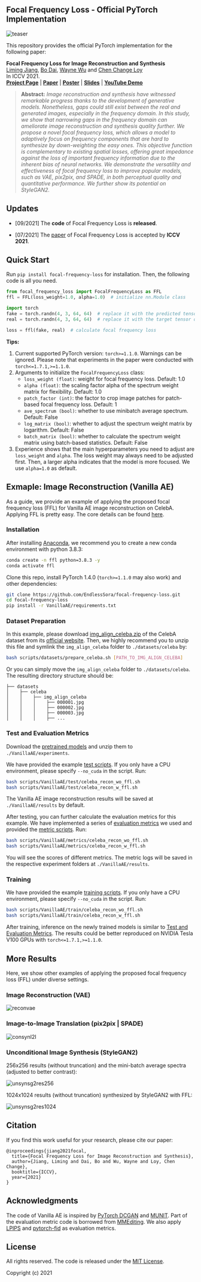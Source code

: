 ## Focal Frequency Loss - Official PyTorch Implementation

![teaser](https://raw.githubusercontent.com/EndlessSora/focal-frequency-loss/master/resources/teaser.jpg)

This repository provides the official PyTorch implementation for the following paper:

**Focal Frequency Loss for Image Reconstruction and Synthesis**<br>
[Liming Jiang](https://liming-jiang.com/), [Bo Dai](http://daibo.info/), [Wayne Wu](https://wywu.github.io/) and [Chen Change Loy](http://personal.ie.cuhk.edu.hk/~ccloy/)<br>
In ICCV 2021.<br>
[**Project Page**](https://www.mmlab-ntu.com/project/ffl/index.html) | [**Paper**](https://arxiv.org/abs/2012.12821) | [**Poster**](https://liming-jiang.com/projects/FFL/resources/poster.pdf) | [**Slides**](https://liming-jiang.com/projects/FFL/resources/slides.pdf) | [**YouTube Demo**](https://www.youtube.com/watch?v=RNTnDtKvcpc)
> **Abstract:** *Image reconstruction and synthesis have witnessed remarkable progress thanks to the development of generative models. Nonetheless, gaps could still exist between the real and generated images, especially in the frequency domain. In this study, we show that narrowing gaps in the frequency domain can ameliorate image reconstruction and synthesis quality further. We propose a novel focal frequency loss, which allows a model to adaptively focus on frequency components that are hard to synthesize by down-weighting the easy ones. This objective function is complementary to existing spatial losses, offering great impedance against the loss of important frequency information due to the inherent bias of neural networks. We demonstrate the versatility and effectiveness of focal frequency loss to improve popular models, such as VAE, pix2pix, and SPADE, in both perceptual quality and quantitative performance. We further show its potential on StyleGAN2.*

## Updates

- [09/2021] The **code** of Focal Frequency Loss is **released**.

- [07/2021] The [paper](https://arxiv.org/abs/2012.12821) of Focal Frequency Loss is accepted by **ICCV 2021**.

## Quick Start

Run `pip install focal-frequency-loss` for installation. Then, the following code is all you need.

```python
from focal_frequency_loss import FocalFrequencyLoss as FFL
ffl = FFL(loss_weight=1.0, alpha=1.0)  # initialize nn.Module class

import torch
fake = torch.randn(4, 3, 64, 64)  # replace it with the predicted tensor of shape (N, C, H, W)
real = torch.randn(4, 3, 64, 64)  # replace it with the target tensor of shape (N, C, H, W)

loss = ffl(fake, real)  # calculate focal frequency loss
```

**Tips:** 

1. Current supported PyTorch version: `torch>=1.1.0`. Warnings can be ignored. Please note that experiments in the paper were conducted with `torch<=1.7.1,>=1.1.0`.
2. Arguments to initialize the `FocalFrequencyLoss` class:
	- `loss_weight (float)`: weight for focal frequency loss. Default: 1.0
	- `alpha (float)`: the scaling factor alpha of the spectrum weight matrix for flexibility. Default: 1.0
	- `patch_factor (int)`: the factor to crop image patches for patch-based focal frequency loss. Default: 1
	- `ave_spectrum (bool)`: whether to use minibatch average spectrum. Default: False
	- `log_matrix (bool)`: whether to adjust the spectrum weight matrix by logarithm. Default: False
	- `batch_matrix (bool)`: whether to calculate the spectrum weight matrix using batch-based statistics. Default: False
3. Experience shows that the main hyperparameters you need to adjust are `loss_weight` and `alpha`. The loss weight may always need to be adjusted first. Then, a larger alpha indicates that the model is more focused. We use `alpha=1.0` as default.

## Exmaple: Image Reconstruction (Vanilla AE)

As a guide, we provide an example of applying the proposed focal frequency loss (FFL) for Vanilla AE image reconstruction on CelebA. Applying FFL is pretty easy. The core details can be found [here](https://github.com/EndlessSora/focal-frequency-loss/blob/master/VanillaAE/models.py).

### Installation

After installing [Anaconda](https://www.anaconda.com/), we recommend you to create a new conda environment with python 3.8.3:

```bash
conda create -n ffl python=3.8.3 -y
conda activate ffl
```

Clone this repo, install PyTorch 1.4.0 (`torch>=1.1.0` may also work) and other dependencies:

```bash
git clone https://github.com/EndlessSora/focal-frequency-loss.git
cd focal-frequency-loss
pip install -r VanillaAE/requirements.txt
```

### Dataset Preparation

In this example, please download [img\_align\_celeba.zip](https://drive.google.com/file/d/0B7EVK8r0v71pZjFTYXZWM3FlRnM/view?usp=sharing&resourcekey=0-dYn9z10tMJOBAkviAcfdyQ) of the CelebA dataset from its [official website](https://mmlab.ie.cuhk.edu.hk/projects/CelebA.html). Then, we highly recommend you to unzip this file and symlink the `img_align_celeba` folder to `./datasets/celeba` by:

```bash
bash scripts/datasets/prepare_celeba.sh [PATH_TO_IMG_ALIGN_CELEBA]
```

Or you can simply move the `img_align_celeba` folder to `./datasets/celeba`. The resulting directory structure should be:

```
├── datasets
│    ├── celeba
│    │    ├── img_align_celeba  
│    │    │    ├── 000001.jpg
│    │    │    ├── 000002.jpg
│    │    │    ├── 000003.jpg
│    │    │    ├── ...
```

### Test and Evaluation Metrics

Download the [pretrained models](https://drive.google.com/file/d/1YIH09eoDyP2JLmiYJpju4hOkVFO7M3b_/view?usp=sharing) and unzip them to `./VanillaAE/experiments`.

We have provided the example [test scripts](https://github.com/EndlessSora/focal-frequency-loss/tree/master/scripts/VanillaAE/test). If you only have a CPU environment, please specify `--no_cuda` in the script. Run:

```bash
bash scripts/VanillaAE/test/celeba_recon_wo_ffl.sh
bash scripts/VanillaAE/test/celeba_recon_w_ffl.sh
```

The Vanilla AE image reconstruction results will be saved at `./VanillaAE/results` by default.

After testing, you can further calculate the evaluation metrics for this example. We have implemented a series of [evaluation metrics](https://github.com/EndlessSora/focal-frequency-loss/tree/master/metrics) we used and provided the [metric scripts](https://github.com/EndlessSora/focal-frequency-loss/tree/master/scripts/VanillaAE/metrics). Run:

```bash
bash scripts/VanillaAE/metrics/celeba_recon_wo_ffl.sh
bash scripts/VanillaAE/metrics/celeba_recon_w_ffl.sh
```

You will see the scores of different metrics. The metric logs will be saved in the respective experiment folders at `./VanillaAE/results`.

### Training

We have provided the example [training scripts](https://github.com/EndlessSora/focal-frequency-loss/tree/master/scripts/VanillaAE/train). If you only have a CPU environment, please specify `--no_cuda` in the script. Run:

```bash
bash scripts/VanillaAE/train/celeba_recon_wo_ffl.sh
bash scripts/VanillaAE/train/celeba_recon_w_ffl.sh 
```

After training, inference on the newly trained models is similar to [Test and Evaluation Metrics](#test-and-evaluation-metrics). The results could be better reproduced on NVIDIA Tesla V100 GPUs with `torch<=1.7.1,>=1.1.0`.

## More Results

Here, we show other examples of applying the proposed focal frequency loss (FFL) under diverse settings.

### Image Reconstruction (VAE)

![reconvae](https://raw.githubusercontent.com/EndlessSora/focal-frequency-loss/master/resources/reconvae.jpg)

### Image-to-Image Translation (pix2pix | SPADE)

![consynI2I](https://raw.githubusercontent.com/EndlessSora/focal-frequency-loss/master/resources/consynI2I.jpg)

### Unconditional Image Synthesis (StyleGAN2)

256x256 results (without truncation) and the mini-batch average spectra (adjusted to better contrast):

![unsynsg2res256](https://raw.githubusercontent.com/EndlessSora/focal-frequency-loss/master/resources/unsynsg2res256.jpg)

1024x1024 results (without truncation) synthesized by StyleGAN2 with FFL:

![unsynsg2res1024](https://raw.githubusercontent.com/EndlessSora/focal-frequency-loss/master/resources/unsynsg2res1024.jpg)

## Citation

If you find this work useful for your research, please cite our paper:

```
@inproceedings{jiang2021focal,
  title={Focal Frequency Loss for Image Reconstruction and Synthesis},
  author={Jiang, Liming and Dai, Bo and Wu, Wayne and Loy, Chen Change},
  booktitle={ICCV},
  year={2021}
}
```

## Acknowledgments

The code of Vanilla AE is inspired by [PyTorch DCGAN](https://github.com/pytorch/examples/tree/master/dcgan) and [MUNIT](https://github.com/NVlabs/MUNIT). Part of the evaluation metric code is borrowed from [MMEditing](https://github.com/open-mmlab/mmediting). We also apply [LPIPS](https://github.com/richzhang/PerceptualSimilarity) and [pytorch-fid](https://github.com/mseitzer/pytorch-fid) as evaluation metrics.

## License

All rights reserved. The code is released under the [MIT License](https://github.com/EndlessSora/focal-frequency-loss/blob/master/LICENSE.md).

Copyright (c) 2021
